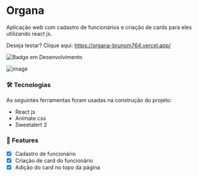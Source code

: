 # Organa

Aplicação web com cadastro de funcionários e criação de cards para eles utilizando react js.

Deseja testar? Clique aqui: https://organa-brunom764.vercel.app/

![Badge em Desenvolvimento](http://img.shields.io/static/v1?label=STATUS&message=EM%20DESENVOLVIMENTO&color=GREEN&style=for-the-badge)

![image](https://user-images.githubusercontent.com/100159869/205296753-9b05003d-66ac-44a2-9076-a63a7ab1384e.png)

### 🛠 Tecnologias
As seguintes ferramentas foram usadas na construção do projeto:

 - React js
 - Animate css
 - Sweetalert 2

### 🏁 Features

- [x] Cadastro de funcionário
- [x] Criação de card do funcionário
- [x] Adição do card no topo da página
